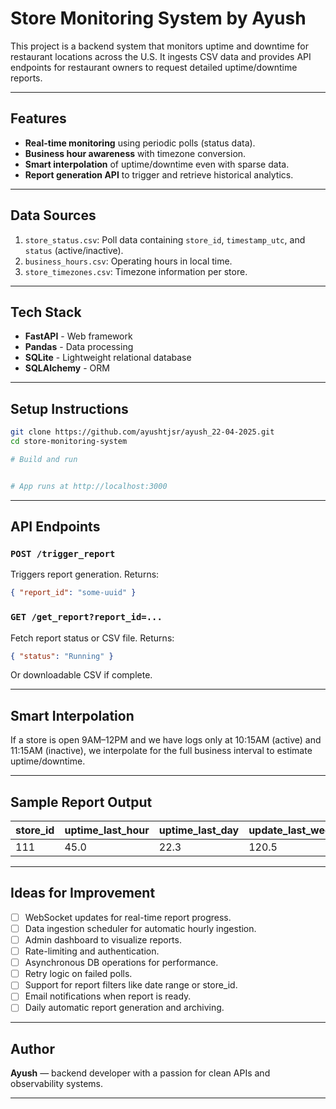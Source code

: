 # Store Monitoring System by Ayush

This project is a backend system that monitors uptime and downtime for restaurant locations across the U.S. It ingests CSV data and provides API endpoints for restaurant owners to request detailed uptime/downtime reports.

---

## Features
- **Real-time monitoring** using periodic polls (status data).
- **Business hour awareness** with timezone conversion.
- **Smart interpolation** of uptime/downtime even with sparse data.
- **Report generation API** to trigger and retrieve historical analytics.

---

## Data Sources
1. `store_status.csv`: Poll data containing `store_id`, `timestamp_utc`, and `status` (active/inactive).
2. `business_hours.csv`: Operating hours in local time.
3. `store_timezones.csv`: Timezone information per store.

---

## Tech Stack
- **FastAPI** - Web framework
- **Pandas** - Data processing
- **SQLite** - Lightweight relational database
- **SQLAlchemy** - ORM

---

## Setup Instructions
```bash
git clone https://github.com/ayushtjsr/ayush_22-04-2025.git
cd store-monitoring-system

# Build and run


# App runs at http://localhost:3000
```

---

## API Endpoints
### `POST /trigger_report`
Triggers report generation.
Returns:
```json
{ "report_id": "some-uuid" }
```

### `GET /get_report?report_id=...`
Fetch report status or CSV file.
Returns:
```json
{ "status": "Running" }
```
Or downloadable CSV if complete.

---

## Smart Interpolation
If a store is open 9AM–12PM and we have logs only at 10:15AM (active) and 11:15AM (inactive), we interpolate for the full business interval to estimate uptime/downtime.

---

## Sample Report Output
| store_id | uptime_last_hour | uptime_last_day | update_last_week | downtime_last_hour | downtime_last_day | downtime_last_week |
|----------|------------------|------------------|-------------------|---------------------|--------------------|---------------------|
| 111      | 45.0             | 22.3             | 120.5             | 15.0                | 1.7                | 47.5                |

---

## Ideas for Improvement
- [ ] WebSocket updates for real-time report progress.
- [ ] Data ingestion scheduler for automatic hourly ingestion.
- [ ] Admin dashboard to visualize reports.
- [ ] Rate-limiting and authentication.
- [ ] Asynchronous DB operations for performance.
- [ ] Retry logic on failed polls.
- [ ] Support for report filters like date range or store_id.
- [ ] Email notifications when report is ready.
- [ ] Daily automatic report generation and archiving.

---

## Author
**Ayush** — backend developer with a passion for clean APIs and observability systems.

---




